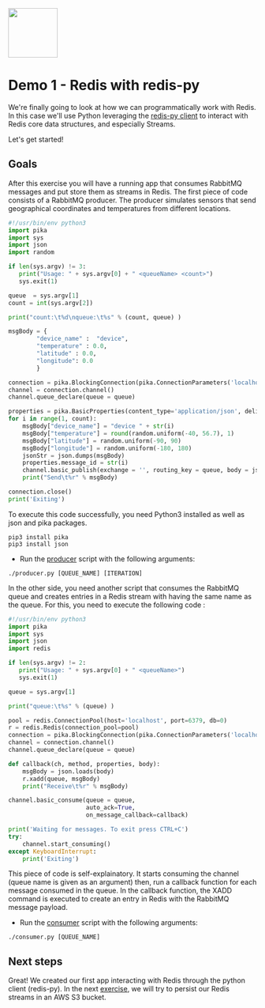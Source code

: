 <img src="../img/redis-logo-full-color-rgb.png" height=100/>

# Demo 1 - Redis with redis-py

We're finally going to look at how we can programmatically work with Redis. In this case we'll use Python leveraging the [redis-py client](https://github.com/redis/redis-py) to interact with Redis core data structures, and especially Streams.

Let's get started!

## Goals

After this exercise you will have a running app that consumes RabbitMQ messages and put store them as streams in Redis. The first piece of code consists of a RabbitMQ producer. The producer simulates sensors that send geographical coordinates and temperatures from different locations.

```python
#!/usr/bin/env python3
import pika
import sys
import json
import random

if len(sys.argv) != 3:
   print("Usage: " + sys.argv[0] + " <queueName> <count>")
   sys.exit(1)

queue  = sys.argv[1]
count = int(sys.argv[2])

print("count:\t%d\nqueue:\t%s" % (count, queue) )

msgBody = {
        "device_name" :  "device",
        "temperature" : 0.0,
        "latitude" : 0.0,
        "longitude": 0.0
        }

connection = pika.BlockingConnection(pika.ConnectionParameters('localhost'))
channel = connection.channel()
channel.queue_declare(queue = queue)

properties = pika.BasicProperties(content_type='application/json', delivery_mode=1, priority=1, content_encoding='utf-8')
for i in range(1, count):
    msgBody["device_name"] = "device " + str(i)	
    msgBody["temperature"] = round(random.uniform(-40, 56.7), 1)
    msgBody["latitude"] = random.uniform(-90, 90)
    msgBody["longitude"] = random.uniform(-180, 180)
    jsonStr = json.dumps(msgBody)
    properties.message_id = str(i)
    channel.basic_publish(exchange = '', routing_key = queue, body = jsonStr, properties = properties)
    print("Send\t%r" % msgBody)

connection.close()
print('Exiting')
```

To execute this code successfully, you need Python3 installed as well as json and pika packages.
```
pip3 install pika
pip3 install json
```

* Run the [producer](../scripts/producer.py) script with the following arguments:
```
./producer.py [QUEUE_NAME] [ITERATION]
```

In the other side, you need another script that consumes the RabbitMQ queue and creates entries in a Redis stream with having the same name as the queue. For this, you need to execute the following code :

```python
#!/usr/bin/env python3
import pika
import sys
import json
import redis

if len(sys.argv) != 2:
   print("Usage: " + sys.argv[0] + " <queueName>")
   sys.exit(1)

queue = sys.argv[1]

print("queue:\t%s" % (queue) )

pool = redis.ConnectionPool(host='localhost', port=6379, db=0)
r = redis.Redis(connection_pool=pool)
connection = pika.BlockingConnection(pika.ConnectionParameters('localhost'))
channel = connection.channel()
channel.queue_declare(queue = queue)

def callback(ch, method, properties, body):
    msgBody = json.loads(body)
    r.xadd(queue, msgBody)
    print("Receive\t%r" % msgBody)

channel.basic_consume(queue = queue,
                      auto_ack=True,
                      on_message_callback=callback)

print('Waiting for messages. To exit press CTRL+C')
try:
    channel.start_consuming()
except KeyboardInterrupt:
    print('Exiting')
```
This piece of code is self-explainatory. It starts consuming the channel (queue name is given as an argument) then, run a callback function for each message consumed in the queue. In the callback function, the XADD command is executed to create an entry in Redis with the RabbitMQ message payload.

* Run the [consumer](../scripts/consumer.py) script with the following arguments:
```
./consumer.py [QUEUE_NAME]
```

## Next steps

Great! We created our first app interacting with Redis through the python client (redis-py). In the next [exercise](exercise-6-start.md), we will try to persist our Redis streams in an AWS S3 bucket. 
